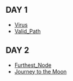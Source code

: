 ## DAY 1
- [Virus](https://www.acmicpc.net/problem/2606)
- [Valid_Path](https://leetcode.com/problems/find-if-path-exists-in-graph/)

## DAY 2
- [Furthest_Node](https://programmers.co.kr/learn/courses/30/lessons/49189)
- [Journey to the Moon](https://www.hackerrank.com/challenges/journey-to-the-moon/problem)
